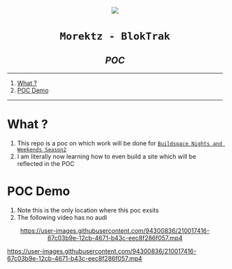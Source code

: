 <p align="center">
<a href="https://bit.ly/morektz"><img src="https://hits.seeyoufarm.com/api/count/incr/badge.svg?url=https%3A%2F%2Fgithub.com%2Fmorektz%2Fmbk-bns2w&count_bg=%23000000&title_bg=%23620000&icon=spotify.svg&icon_color=%23FFFFFF&title=apes&edge_flat=false"/></a>
</p>

<h1 align="center"><code>Morektz - BlokTrak</code></h1>
<h2 align="center"><i>POC</i></h1>

----
1. [What ?](#what-)
2. [POC Demo](#poc-demo)

----

# What ?

1. This repo is a poc on which work will be done for [`Buildspace Nights and Weekends Season2`](https://buildspace.so/nights-and-weekends)
2. I am literally now learning how to even build a site which will be reflected in the POC

# POC Demo 

1. Note this is the only location where this poc exsits 
2. The following video has no audi

<p align="center">
<a href="https://mbv1.vercel.app/" target="_blank">
https://user-images.githubusercontent.com/94300836/210017416-67c03b9e-12cb-4671-b43c-eec8f286f057.mp4
</a>
</p>


https://user-images.githubusercontent.com/94300836/210017416-67c03b9e-12cb-4671-b43c-eec8f286f057.mp4

